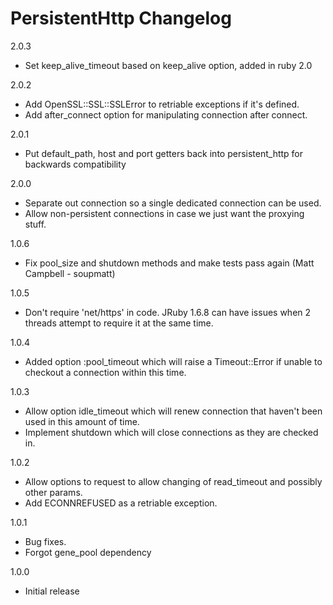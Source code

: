 PersistentHttp Changelog
========================

2.0.3

 - Set keep_alive_timeout based on keep_alive option, added in ruby 2.0

2.0.2

 - Add OpenSSL::SSL::SSLError to retriable exceptions if it's defined.
 - Add after_connect option for manipulating connection after connect.

2.0.1

 - Put default_path, host and port getters back into persistent_http for backwards compatibility

2.0.0

 - Separate out connection so a single dedicated connection can be used.
 - Allow non-persistent connections in case we just want the proxying stuff.

1.0.6

 - Fix pool_size and shutdown methods and make tests pass again (Matt Campbell - soupmatt)

1.0.5

 - Don't require 'net/https' in code.  JRuby 1.6.8 can have issues when 2 threads attempt to require it
   at the same time.

1.0.4

 - Added option :pool_timeout which will raise a Timeout::Error if unable to checkout a connection
   within this time.

1.0.3

 - Allow option idle_timeout which will renew connection that haven't been used in this amount of time.
 - Implement shutdown which will close connections as they are checked in.

1.0.2

 - Allow options to request to allow changing of read_timeout and possibly other params.
 - Add ECONNREFUSED as a retriable exception.

1.0.1

 - Bug fixes.
 - Forgot gene_pool dependency

1.0.0

 - Initial release
